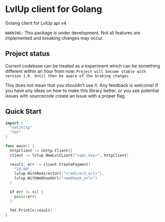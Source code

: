 # LvlUp client for Golang

Golang client for LvlUp api v4

`WARNING:` This package is under development. Not all features are implemented and breaking changes may occur.

## Project status

Current codebase can be treated as a experiment which can be something different within an hour from now. `Project will become stable with version 1.0. Until then be aware of the braking changes`

This does not mean that you shouldn't use it. Any feedback is welcome! If you have any ideas on how to make this library better, or you see potential issues with sourcecode create an issue with a proper flag.

## Quick Start

```go
import (
  "net/http"
  "fmt"
)

func main() {
  httpClient := &http.Client{}
  client := lvlup.NewLvlCLient("<api_key>", httpClient)

  result, err := client.CreatePayment(
    "24.99",
    lvlup.WithRedirectUrl("<redirect_url>"),
    lvlup.WithWebhookUrl("<webhook_url>")
  )

  if err != nil {
    panic(err)
  }

  fmt.Println(result)
}
```
